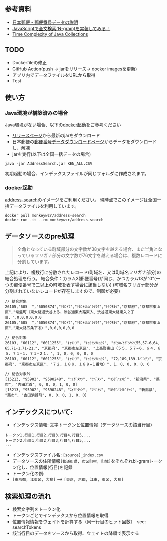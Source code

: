 ## 参考資料

* [日本郵便 - 郵便番号データの説明](https://www.post.japanpost.jp/zipcode/dl/readme.html)
* [JavaScriptで全文検索(N-gram)を実装してみる！](https://blog.kozakana.net/2019/12/implementation-of-full-text-search-by-javascript/)
* [Time Complexity of Java Collections](https://www.baeldung.com/java-collections-complexity)

## TODO

* Dockerfileの修正
* GitHub Action(push -> jarをリリース-> docker imagesを更新)
* アプリ内でデータファイルをURLから取得
* Test

## 使い方

### Java環境が構築済みの場合

Java環境がない場合、以下の[docker起動](#docker起動)をご参考ください

* [リリースページ](https://github.com/monkeyWzr/Assignment/releases)から最新のjarをダウンロード
* 日本郵便の[郵便番号データダウンロードページ](https://www.post.japanpost.jp/zipcode/dl/kogaki-zip.html)からデータをダウンロードし、解凍
* jarを実行(以下は全国一括データの場合)

```
java -jar AddressSearch.jar KEN_ALL.CSV
```

初期起動の場合、インデックスファイルが同じフォルダに作成されます。

### docker起動

[address-search](https://hub.docker.com/r/monkeywzr/address-search)のイメージをご利用ください。
現時点でこのイメージは全国一括データファイルを利用しています。

```
docker pull monkeywzr/address-search
docker run -it --rm monkeywzr/address-search
```

## データソースのpre処理
>全角となっている町域部分の文字数が38文字を越える場合、また半角となっているフリガナ部分の文字数が76文字を越える場合は、複数レコードに分割しています。

上記により、複数行に分散されたレコード(町域名、又は町域名フリガナ部分)の結合処理を行う。
結合条件：カラム3(郵便番号)が同じ、かつカラム13が"0"(一つの郵便番号で二以上の町域を表す場合に該当しない)
(町域名フリガナ部分が分割されていないレコードが存在しますので、制御が必要)

```
// 結合対象
26105,"605  ","6050874","ｷﾖｳﾄﾌ","ｷﾖｳﾄｼﾋｶﾞｼﾔﾏｸ","ﾄｷﾜﾁﾖｳ","京都府","京都市東山区","常盤町（東大路通渋谷上る、渋谷通東大路東入、渋谷通東大路東入２丁目、",0,0,0,0,0,0
26105,"605  ","6050874","ｷﾖｳﾄﾌ","ｷﾖｳﾄｼﾋｶﾞｼﾔﾏｸ","ﾄｷﾜﾁﾖｳ","京都府","京都市東山区","東大路五条下る）",0,0,0,0,0,0

// 結合対象
26103, "60112", "6011255", "ｷｮｳﾄﾌ", "ｷｮｳﾄｼｻｷｮｳｸ", "ｶﾐﾀｶﾉﾋｶﾞｼﾔﾏ(55､57-6､64､65､71-1､71-21､", "京都府", "京都市左京区", "上高野東山（５５、５７−６、６４、６５、７１−１、７１−２１、", 1, 0, 0, 0, 0, 0
26103, "60112", "6011255", "ｷｮｳﾄﾌ", "ｷｮｳﾄｼｻｷｮｳｸ", "72､189､189-1ﾊﾞﾝﾁ)", "京都府", "京都市左京区", "７２、１８９、１８９−１番地）", 1, 0, 0, 0, 0, 0

// 結合対象外
[15213, "95902", "9590248", "ﾆｲｶﾞﾀｹﾝ", "ﾂﾊﾞﾒｼ", "ﾖｼﾀﾞﾊﾏｸﾋﾞ", "新潟県", "燕市", "吉田浜首", 0, 0, 0, 1, 0, 0]
[15213, "95902", "9590248", "ﾆｲｶﾞﾀｹﾝ", "ﾂﾊﾞﾒｼ", "ﾖｼﾀﾞﾊﾏｸﾋﾞﾁｮｳ", "新潟県", "燕市", "吉田浜首町", 0, 0, 0, 1, 0, 0]
```

## インデックスについて:

* インデックス情報: 文字トークンと位置情報（データソースの該当行目）

```
トークン1,行目1,行目2,行目3,行目4,行目5,...
トークン2,行目1,行目2,行目3,行目4,行目5,...
...
```

* インデックスファイル名: `[source]_index.csv`
* データソースの住所情報`[都道府県, 市区町村, 町域]`をぞれぞれbi-gramトークン化し、位置情報(行目)を記録
* トークン化の例:
* `[東京都, 江東区, 大島]` --> `[東京, 京都, 江東, 東区, 大島]`

## 検索処理の流れ

* 検索文字列をトークン化
* トークンごとでインデックスから位置情報を取得
* 位置情報情報をウェイトを計算する（同一行目のヒット回数）　see: searchTokens
* 該当行目のデータをソースから取得、ウェイトの降順で表示する

